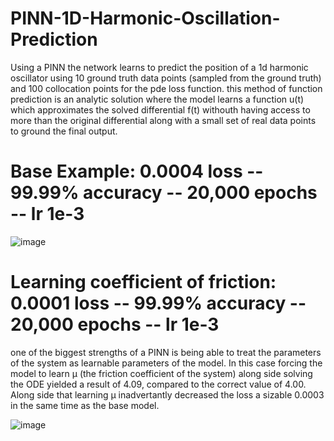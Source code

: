 # PINN-1D-Harmonic-Oscillation-Prediction
Using a PINN the network learns to predict the position of a 1d harmonic oscillator using 10 ground truth data points (sampled from the ground truth) and 100 collocation points for the pde loss function. this method of function prediction is an analytic solution where the model learns a function u(t) which approximates the solved differential f(t) withouth having access to more than the original differential along with a small set of real data points to ground the final output.

# Base Example: 0.0004 loss -- 99.99% accuracy -- 20,000 epochs -- lr 1e-3
![image](https://github.com/MasterMeep/PINN-1D-Harmonic-Oscillation-Prediction/assets/51376656/ed68ddd2-aaa2-4453-b1c0-d9bf40b64aa2)

# Learning coefficient of friction: 0.0001 loss -- 99.99% accuracy -- 20,000 epochs -- lr 1e-3

one of the biggest strengths of a PINN is being able to treat the parameters of the system as learnable parameters of the model. In this case forcing the model to learn μ (the friction coefficient of the system) along side solving the ODE yielded a result of 4.09, compared to the correct value of 4.00. Along side that learning μ inadvertantly decreased the loss a sizable 0.0003 in the same time as the base model. 

![image](https://github.com/MasterMeep/PINN-1D-Harmonic-Oscillation-Approximation/assets/51376656/c2ed4217-69e4-4f39-9e53-26e034d90619)
